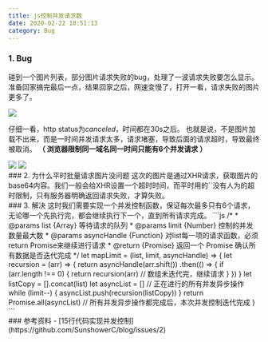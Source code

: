```yaml
---
title: js控制并发请求数
date: 2020-02-22 18:51:13
category: Bug
---
```

### 1. Bug
碰到一个图片列表，部分图片请求失败的bug，处理了一波请求失败要怎么显示。
准备回家搞完最后一点，结果回家之后，网速变慢了，打开一看，请求失败的图片更多了。

<img src="3.jpg" style="max-width: 100px">

仔细一看，http status为*canceled*，时间都在30s之后。
也就是说，不是图片加载不出来，而是一时间并发请求太多，请求堵塞，导致后面的请求超时，导致最终被取消。
**（ 浏览器限制同一域名同一时间只能有6个并发请求 ）**

<img src="2.png">


<img src="1.png">


<br/>
### 2. 为什么平时批量请求图片没问题
这次的图片是通过XHR请求，获取图片的base64内容。我们一般会给XHR设置一个超时时间，而平时用的`<img src>`没有人为的超时限制，只有服务器明确返回请求失败，才算失败。

<br/>
### 3. 解决
这时我们需要实现一个并发控制函数，保证每次最多只有6个请求，无论哪一个先执行完，都会继续执行下一个，直到所有请求完成。
```js
/*
 * @params list {Array} 等待请求的队列
 * @params limit {Number} 控制的并发数量最大数
 * @params asyncHandle {Function} 对list每一项的请求函数，必须return Promise来继续进行请求
 * @return {Promise} 返回一个 Promise 确认所有数据是否迭代完成
 */
let mapLimit = (list, limit, asyncHandle) => {
    let recursion = (arr) => {
        return asyncHandle(arr.shift())
            .then(() => {
                if (arr.length !== 0) {
                    return recursion(arr) // 数组未迭代完，继续请求
                }
            })
    }
    let listCopy = [].concat(list)
    let asyncList = [] // 正在进行的所有并发异步操作
    while (limit--) {
        asyncList.push(recursion(listCopy))
    }
    return Promise.all(asyncList) // 所有并发异步操作都完成后，本次并发控制迭代完成
}
```

<br/>
### 参考资料
- [15行代码实现并发控制](https://github.com/SunshowerC/blog/issues/2)